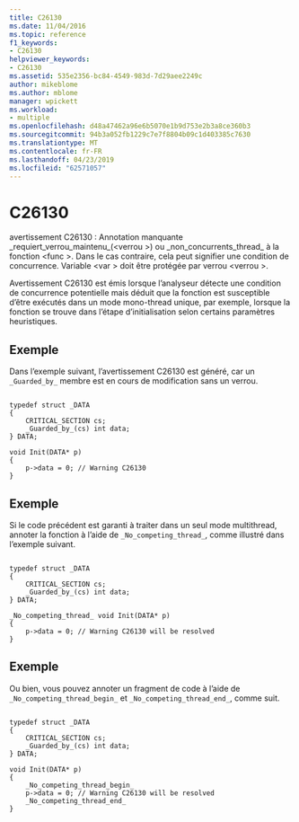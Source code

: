 ```yaml
---
title: C26130
ms.date: 11/04/2016
ms.topic: reference
f1_keywords:
- C26130
helpviewer_keywords:
- C26130
ms.assetid: 535e2356-bc84-4549-983d-7d29aee2249c
author: mikeblome
ms.author: mblome
manager: wpickett
ms.workload:
- multiple
ms.openlocfilehash: d48a47462a96e6b5070e1b9d753e2b3a8ce360b3
ms.sourcegitcommit: 94b3a052fb1229c7e7f8804b09c1d403385c7630
ms.translationtype: MT
ms.contentlocale: fr-FR
ms.lasthandoff: 04/23/2019
ms.locfileid: "62571057"
---
```

# <a name="c26130"></a>C26130
avertissement C26130 : Annotation manquante \_requiert\_verrou\_maintenu\_(\<verrou >) ou \_non\_concurrents\_thread\_ à la fonction \<func >. Dans le cas contraire, cela peut signifier une condition de concurrence. Variable \<var > doit être protégée par verrou \<verrou >.

 Avertissement C26130 est émis lorsque l’analyseur détecte une condition de concurrence potentielle mais déduit que la fonction est susceptible d’être exécutés dans un mode mono-thread unique, par exemple, lorsque la fonction se trouve dans l’étape d’initialisation selon certains paramètres heuristiques.

## <a name="example"></a>Exemple
 Dans l’exemple suivant, l’avertissement C26130 est généré, car un `_Guarded_by_` membre est en cours de modification sans un verrou.

```

typedef struct _DATA
{
    CRITICAL_SECTION cs;
    _Guarded_by_(cs) int data;
} DATA;

void Init(DATA* p)
{
    p->data = 0; // Warning C26130
}
```

## <a name="example"></a>Exemple
 Si le code précédent est garanti à traiter dans un seul mode multithread, annoter la fonction à l’aide de `_No_competing_thread_`, comme illustré dans l’exemple suivant.

```

typedef struct _DATA
{
    CRITICAL_SECTION cs;
    _Guarded_by_(cs) int data;
} DATA;

_No_competing_thread_ void Init(DATA* p)
{
    p->data = 0; // Warning C26130 will be resolved
}
```

## <a name="example"></a>Exemple
 Ou bien, vous pouvez annoter un fragment de code à l’aide de `_No_competing_thread_begin_` et `_No_competing_thread_end_`, comme suit.

```

typedef struct _DATA
{
    CRITICAL_SECTION cs;
    _Guarded_by_(cs) int data;
} DATA;

void Init(DATA* p)
{
    _No_competing_thread_begin_
    p->data = 0; // Warning C26130 will be resolved
    _No_competing_thread_end_
}
```